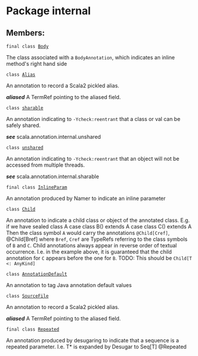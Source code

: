 # Package internal
## Members:
<pre><code class="language-scala" >final class <a href="./Body.md">Body</a></pre></code>
The class associated with a `BodyAnnotation`, which indicates
an inline method's right hand side

<pre><code class="language-scala" >class <a href="./Alias.md">Alias</a></pre></code>
An annotation to record a Scala2 pickled alias.

***aliased*** A TermRef pointing to the aliased field.

<pre><code class="language-scala" >class <a href="./sharable.md">sharable</a></pre></code>
An annotation indicating to `-Ycheck:reentrant` that a class or val can be safely shared.

***see*** scala.annotation.internal.unshared

<pre><code class="language-scala" >class <a href="./unshared.md">unshared</a></pre></code>
An annotation indicating to `-Ycheck:reentrant` that an object will not be accessed from multiple threads.

***see*** scala.annotation.internal.sharable

<pre><code class="language-scala" >final class <a href="./InlineParam.md">InlineParam</a></pre></code>
An annotation produced by Namer to indicate an inline parameter

<pre><code class="language-scala" >class <a href="./Child.md">Child</a></pre></code>
An annotation to indicate a child class or object of the annotated class.
E.g. if we have
  sealed class A
  case class B() extends A
  case class C() extends A
Then the class symbol `A` would carry the annotations
`@Child[Cref]`, @Child[Bref] where `Bref`, `Cref` are TypeRefs
referring to the class symbols of `B` and `C`.
Child annotations always appear in reverse order of textual occurrence.
I.e. in the example above, it is guaranteed that the child annotation for `C`
appears before the one for `B`.
TODO: This should be `Child[T <: AnyKind]`

<pre><code class="language-scala" >class <a href="./AnnotationDefault.md">AnnotationDefault</a></pre></code>
An annotation to tag Java annotation default values

<pre><code class="language-scala" >class <a href="./SourceFile.md">SourceFile</a></pre></code>
An annotation to record a Scala2 pickled alias.

***aliased*** A TermRef pointing to the aliased field.

<pre><code class="language-scala" >final class <a href="./Repeated.md">Repeated</a></pre></code>
An annotation produced by desugaring to indicate that a
sequence is a repeated parameter. I.e.
    T*  is expanded by Desugar to    Seq[T] @Repeated

